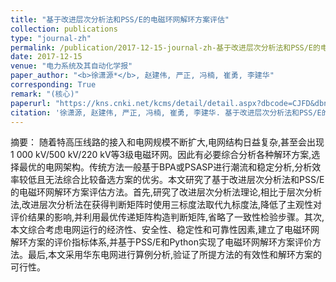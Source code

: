 ```yaml
---
title: "基于改进层次分析法和PSS/E的电磁环网解环方案评估"
collection: publications
type: "journal-zh"
permalink: /publication/2017-12-15-journal-zh-基于改进层次分析法和PSS/E的电磁环网解环方案评估
date: 2017-12-15
venue: "电力系统及其自动化学报"
paper_author: "<b>徐潇源*</b>, 赵建伟, 严正, 冯楠, 崔勇, 李建华"
corresponding: True
remark: "(核心)"
paperurl: "https://kns.cnki.net/kcms/detail/detail.aspx?dbcode=CJFD&dbname=CJFDLAST2018&filename=DLZD201712014&uniplatform=NZKPT&v=jP3SwNBkKMF1OnYiHZ063dqrgDOVmQSji8lAfaM6ZDYRTqkxUyhGbc-DE-Bz5mN_"
citation: '徐潇源, 赵建伟, 严正, 冯楠, 崔勇, 李建华. 基于改进层次分析法和PSS/E的电磁环网解环方案评估[J]. <i>电力系统及其自动化学报</i>, 2017, 29(12): 76-82.'
---
```


摘要：
随着特高压线路的接入和电网规模不断扩大,电网结构日益复杂,甚至会出现1 000 kV/500 kV/220 kV等3级电磁环网。因此有必要综合分析各种解环方案,选择最优的电网架构。传统方法一般基于BPA或PSASP进行潮流和稳定分析,分析效率较低且无法综合比较备选方案的优劣。本文研究了基于改进层次分析法和PSS/E的电磁环网解环方案评估方法。首先,研究了改进层次分析法理论,相比于层次分析法,改进层次分析法在获得判断矩阵时使用三标度法取代九标度法,降低了主观性对评价结果的影响,并利用最优传递矩阵构造判断矩阵,省略了一致性检验步骤。其次,本文综合考虑电网运行的经济性、安全性、稳定性和可靠性因素,建立了电磁环网解环方案的评价指标体系,并基于PSS/E和Python实现了电磁环网解环方案评价方法。最后,本文采用华东电网进行算例分析,验证了所提方法的有效性和解环方案的可行性。 